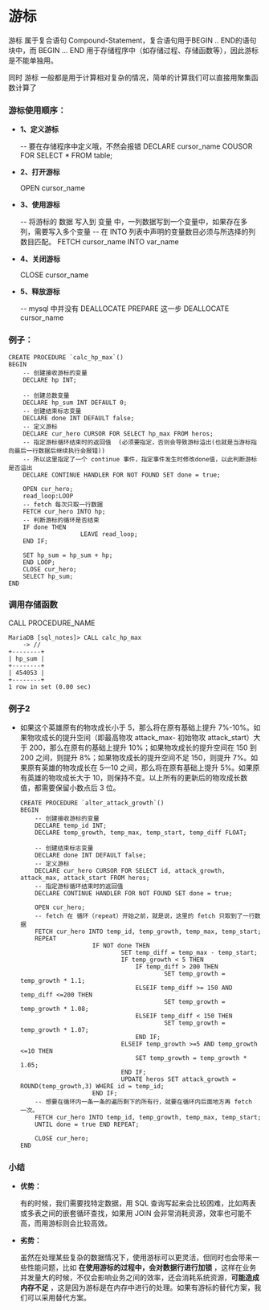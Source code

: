# 游标

游标 属于复合语句 Compound-Statement，复合语句用于BEGIN .. END的语句块中，而 BEGIN ... END 用于存储程序中（如存储过程、存储函数等），因此游标是不能单独用。

同时 游标 一般都是用于计算相对复杂的情况，简单的计算我们可以直接用聚集函数计算了

### 游标使用顺序：
   
*   __1、定义游标__

    -- 要在存储程序中定义哦，不然会报错
    DECLARE cursor_name COUSOR FOR SELECT * FROM table;   


*   __2、打开游标__

    OPEN cursor_name 

*   __3、使用游标__

    -- 将游标的 数据 写入到 变量 中，一列数据写到一个变量中，如果存在多列，需要写入多个变量
    -- 在 INTO 列表中声明的变量数目必须与所选择的列数目匹配。
    FETCH cursor_name INTO var_name


*   __4、关闭游标__

    CLOSE cursor_name

*   __5、释放游标__

    -- mysql 中并没有 DEALLOCATE PREPARE 这一步
    DEALLOCATE cursor_name

### 例子：

    CREATE PROCEDURE `calc_hp_max`()
    BEGIN
        -- 创建接收游标的变量
        DECLARE hp INT;  

        -- 创建总数变量 
        DECLARE hp_sum INT DEFAULT 0;
        -- 创建结束标志变量  
        DECLARE done INT DEFAULT false;
        -- 定义游标     
        DECLARE cur_hero CURSOR FOR SELECT hp_max FROM heros;
        -- 指定游标循环结束时的返回值  (必须要指定，否则会导致游标溢出(也就是当游标指向最后一行数据后继续执行会报错))
        -- 所以这里指定了一个 continue 事件，指定事件发生时修改done值，以此判断游标是否溢出
        DECLARE CONTINUE HANDLER FOR NOT FOUND SET done = true;  
        
        OPEN cur_hero;
        read_loop:LOOP 
        -- fetch 每次只取一行数据
        FETCH cur_hero INTO hp;
        -- 判断游标的循环是否结束  
        IF done THEN  
                        LEAVE read_loop;
        END IF; 
                
        SET hp_sum = hp_sum + hp;
        END LOOP;
        CLOSE cur_hero;
        SELECT hp_sum;
    END


### 调用存储函数

CALL PROCEDURE_NAME

    MariaDB [sql_notes]> CALL calc_hp_max
        -> //
    +--------+
    | hp_sum |
    +--------+
    | 454053 |
    +--------+
    1 row in set (0.00 sec)


### 例子2 

*   如果这个英雄原有的物攻成长小于 5，那么将在原有基础上提升 7%-10%。如果物攻成长的提升空间（即最高物攻 attack_max- 初始物攻 attack_start）大于 200，那么在原有的基础上提升 10%；如果物攻成长的提升空间在 150 到 200 之间，则提升 8%；如果物攻成长的提升空间不足 150，则提升 7%。如果原有英雄的物攻成长在 5—10 之间，那么将在原有基础上提升 5%。如果原有英雄的物攻成长大于 10，则保持不变。以上所有的更新后的物攻成长数值，都需要保留小数点后 3 位。

        

        CREATE PROCEDURE `alter_attack_growth`()
        BEGIN
            -- 创建接收游标的变量
            DECLARE temp_id INT;  
            DECLARE temp_growth, temp_max, temp_start, temp_diff FLOAT;  

            -- 创建结束标志变量  
            DECLARE done INT DEFAULT false;
            -- 定义游标     
            DECLARE cur_hero CURSOR FOR SELECT id, attack_growth, attack_max, attack_start FROM heros;
            -- 指定游标循环结束时的返回值  
            DECLARE CONTINUE HANDLER FOR NOT FOUND SET done = true;  
            
            OPEN cur_hero;  
            -- fetch 在 循环（repeat）开始之前，就是说，这里的 fetch 只取到了一行数据
            FETCH cur_hero INTO temp_id, temp_growth, temp_max, temp_start;
            REPEAT
                            IF NOT done THEN
                                    SET temp_diff = temp_max - temp_start;
                                    IF temp_growth < 5 THEN
                                        IF temp_diff > 200 THEN
                                                SET temp_growth = temp_growth * 1.1;
                                        ELSEIF temp_diff >= 150 AND temp_diff <=200 THEN
                                                SET temp_growth = temp_growth * 1.08;
                                        ELSEIF temp_diff < 150 THEN
                                                SET temp_growth = temp_growth * 1.07;
                                        END IF;                       
                                    ELSEIF temp_growth >=5 AND temp_growth <=10 THEN
                                        SET temp_growth = temp_growth * 1.05;
                                    END IF;
                                    UPDATE heros SET attack_growth = ROUND(temp_growth,3) WHERE id = temp_id;
                            END IF;
            -- 想要在循环内一条一条的遍历剩下的所有行，就要在循环内后面地方再 fetch 一次。
            FETCH cur_hero INTO temp_id, temp_growth, temp_max, temp_start;
            UNTIL done = true END REPEAT;
            
            CLOSE cur_hero;
        END


### 小结

*   __优势：__

    有的时候，我们需要找特定数据，用 SQL 查询写起来会比较困难，比如两表或多表之间的嵌套循环查找，如果用 JOIN 会非常消耗资源，效率也可能不高，而用游标则会比较高效。

*   __劣势：__

    虽然在处理某些复杂的数据情况下，使用游标可以更灵活，但同时也会带来一些性能问题，比如 __在使用游标的过程中，会对数据行进行加锁__ ，这样在业务并发量大的时候，不仅会影响业务之间的效率，还会消耗系统资源，__可能造成内存不足__ ，这是因为游标是在内存中进行的处理。如果有游标的替代方案，我们可以采用替代方案。
